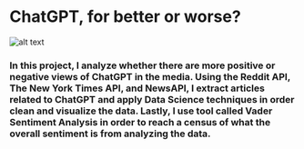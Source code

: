 # ChatGPT, for better or worse?
![alt text](https://www.klippa.com/wp-content/uploads/2023/01/ChatGPT-preview.jpg)
### In this project, I analyze whether there are more positive or negative views of ChatGPT in the media. Using the Reddit API, The New York Times API, and NewsAPI, I extract articles related to ChatGPT and apply Data Science techniques in order clean and visualize the data. Lastly, I use tool called Vader Sentiment Analysis in order to reach a census of what the overall sentiment is from analyzing the data. 
